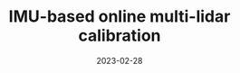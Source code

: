 ---
title: "IMU-based online multi-lidar calibration"
collection: publications
permalink: /publication/2023-02-28-online-imu-calibration
excerpt: "Modern autonomous systems typically use several sensors
for perception. For best performance, accurate and reliable
extrinsic calibration is necessary. In this research, we propose
a reliable technique for the extrinsic calibration of several
lidars on a vehicle without the need for odometry estimation or
fiducial markers. First, our method generates an initial guess of
the extrinsics by matching the raw signals of IMUs co-located
with each lidar. This initial guess is then used in ICP and point
cloud feature matching which refines and verifies this estimate.
Furthermore, we can use observability criteria to choose a
subset of the IMU measurements that have the highest mutual
information — rather than comparing all the readings. We have
successfully validated our methodology using data gathered
from Scania test vehicles."
date: 2023-02-28
venue: 'Submitted in RA-L'
paperurl: https://mrsandipandas.github.io/files/imu-online-calibration.pdf
videourl: https://www.youtube.com/watch?v=HJ0CBWTFOhs
citation: 'Das, S., Boberg, B., Fallon, M., Chatterjee, S., 2023. IMU-based online multi-lidar calibration without lidar odometry. <i>arXiv preprint</i> arXiv:2302.14735.'
shortcitation: 'Das, S., Boberg, B., Fallon, M., Chatterjee, S., 2023. <i>arXiv preprint</i> arXiv:2302.14735.'
---